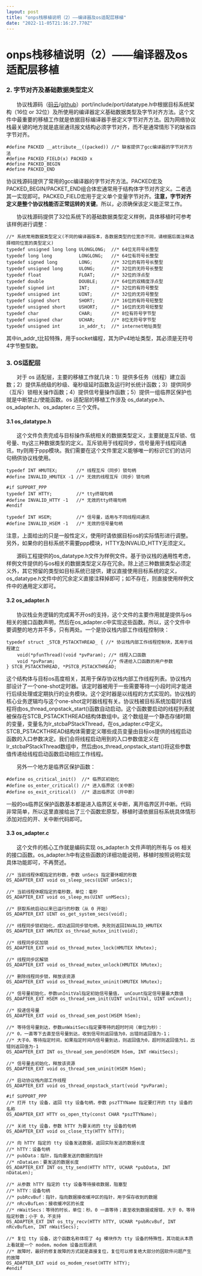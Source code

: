 ```yaml
---
layout: post
title: "onps栈移植说明（2）——编译器及os适配层移植"
date: "2022-11-05T21:16:27.770Z"
---
```

onps栈移植说明（2）——编译器及os适配层移植
=========================

### 2\. 字节对齐及基础数据类型定义

       协议栈源码（[码云](https://gitee.com/Neo-T/open-npstack)/[github](https://github.com/Neo-T/OpenNPStack)）port/include/port/datatype.h中根据目标系统架构（16位 or 32位）及所使用的编译器定义基础数据类型及字节对齐方法。这个文件中最重要的移植工作就是依据目标编译器手册定义字节对齐方法。因为网络协议栈最关键的地方就是底层通讯报文结构必须字节对齐，而不是通常情形下的缺省四字节对齐。

    #define	PACKED __attribute__((packed)) //* 缺省提供了gcc编译器的字节对齐方法
    #define PACKED_FIELD(x) PACKED x
    #define PACKED_BEGIN 
    #define PACKED_END

协议栈源码提供了常用的gcc编译器的字节对齐方法。PACKED宏及PACKED\_BEGIN/PACKET\_END组合体宏通常用于结构体字节对齐定义。二者选其一实现即可。PACKED\_FIELD宏用于定义单个变量字节对齐。**注意，字节对齐定义是整个协议栈能否正常运转的关键**。所以，必须确保该定义能正常工作。

       协议栈源码提供了32位系统下的基础数据类型定义样例，具体移植时可参考该样例进行调整：

    //* 系统常用数据类型定义(不同的编译器版本，各数据类型的位宽亦不同，请根据后面注释选择相同位宽的类型定义)
    typedef unsigned long long ULONGLONG;  //* 64位无符号长整型
    typedef long long          LONGLONG;   //* 64位有符号长整型
    typedef signed long        LONG;       //* 32位的有符号长整型
    typedef unsigned long      ULONG;      //* 32位的无符号长整型
    typedef float              FLOAT;      //* 32位的浮点型
    typedef double             DOUBLE;     //* 64位的双精度浮点型
    typedef signed int         INT;        //* 32位的有符号整型
    typedef unsigned int       UINT;       //* 32位的无符号整型
    typedef signed short       SHORT;      //* 16位的有符号短整型
    typedef unsigned short     USHORT;     //* 16位的无符号短整型
    typedef char               CHAR;       //* 8位有符号字节型
    typedef	unsigned char      UCHAR;      //* 8位无符号字节型
    typedef	unsigned int       in_addr_t;  //* internet地址类型

其中in\_addr\_t比较特殊，用于socket编程，其为IPv4地址类型，其必须是无符号4字节整型数。

### 3\. OS适配层

       对于 os 适配层，主要的移植工作就几块：1）提供多任务（线程）建立函数；2）提供系统级的秒级、毫秒级延时函数及运行时长统计函数；3）提供同步（互斥）锁相关操作函数；4）提供信号量操作函数；5）提供一组临界区保护也就是中断禁止/使能函数。os 适配层的移植工作涉及 os\_datatype.h、os\_adapter.h、os\_adapter.c 三个文件。

#### 3.1 os\_datatype.h

       这个文件负责完成与目标操作系统相关的数据类型定义，主要就是互斥锁、信号量、tty这三种数据类型的定义。互斥锁用于线程同步，信号量用于线程间通讯，tty则用于ppp模块。我们需要在这个文件里定义能够唯一的标识它们的访问句柄供协议栈使用。

    typedef INT HMUTEX;       //* 线程互斥（同步）锁句柄
    #define INVALID_HMUTEX -1 //* 无效的线程互斥（同步）锁句柄
    
    #if SUPPORT_PPP
    typedef INT HTTY;         //* tty终端句柄
    #define INVALID_HTTY -1   //* 无效的tty终端句柄
    #endif
    
    typedef INT HSEM;         //* 信号量，适用与不同线程间通讯
    #define INVALID_HSEM -1   //* 无效的信号量句柄

注意，上面给出的只是一般性定义，使用时请依据目标os的实际情形进行调整。另外，如果你的目标系统不需要ppp模块，HTTY及INVALID\_HTTY无须定义。

       源码工程提供的os\_datatype.h文件为样例文件。基于协议栈的通用性考虑，样例文件提供的与os相关的数据类型定义存在冗余。除上述三种数据类型必须定义外，其它预留的类型如目标系统已提供，建议直接使用目标系统的定义，os\_datatype.h文件中的冗余定义直接注释掉即可；如不存在，则直接使用样例文件中的通用定义即可。

#### 3.2 os\_adapter.h

       协议栈业务逻辑的完成离不开os的支持，这个文件的主要作用就是提供与os相关的接口函数声明，然后在os\_adapter.c中实现这些函数。所以，这个文件中要调整的地方并不多，只有两处。一个是协议栈内部工作线程控制块：

    typedef struct _STCB_PSTACKTHREAD_ { //* 协议栈内部工作线程控制块，其用于线程建立
    	void(*pfunThread)(void *pvParam); //* 线程入口函数
    	void *pvParam;                    //* 传递给入口函数的用户参数
    } STCB_PSTACKTHREAD, *PSTCB_PSTACKTHREAD;

这个结构体与目标os高度相关，其用于保存协议栈内部工作线程列表。协议栈内部设计了一个one-shot定时器。该定时器被用于一些需要等待一小段时间才能进行后续处理或定期执行的业务模块。这个定时器是以线程的方式实现的。协议栈的核心业务逻辑均与这个one-shot定时器线程有关。协议栈被目标系统加载时该线程将由os\_thread\_onpstack\_start()函数自动启动。这个函数要启动的线程列表就被保存在STCB\_PSTACKTHREAD结构体数组中。这个数组是一个静态存储时期的变量，变量名为lr\_stcbaPStackThread，在os\_adapter.c中定义。STCB\_PSTACKTHREAD结构体需要定义哪些成员变量由目标os提供的线程启动函数的入口参数决定。我们会将线程启动用到的入口参数值定义在lr\_stcbaPStackThread数组中，然后由os\_thread\_onpstack\_start()将这些参数值传递给线程启动函数启动相应工作线程。

       另外一个地方是临界区保护函数：

    #define os_critical_init()  //* 临界区初始化
    #define os_enter_critical() //* 进入临界区（关中断）
    #define os_exit_critical()  //* 退出临界区（开中断）

一般的os临界区保护函数基本都是进入临界区关中断，离开临界区开中断。代码非常简单，所以这里直接给出了三个函数宏原型，移植时请依据目标系统具体情形添加对应的开、关中断代码即可。

#### 3.3 os\_adapter.c

       这个文件的核心工作就是编码实现 os\_adapter.h 文件声明的所有与 os 相关的接口函数。os\_adapter.h中有这些函数的详细功能说明，移植时按照说明实现具体功能即可，不再赘述。

    //* 当前线程休眠指定的秒数，参数 unSecs 指定要休眠的秒数
    OS_ADAPTER_EXT void os_sleep_secs(UINT unSecs);
    
    //* 当前线程休眠指定的毫秒数，单位：毫秒
    OS_ADAPTER_EXT void os_sleep_ms(UINT unMSecs); 
    
    //* 获取系统启动以来已运行的秒数（从 0 开始）
    OS_ADAPTER_EXT UINT os_get_system_secs(void);
    
    //* 线程同步锁初始化，成功返回同步锁句柄，失败则返回INVALID_HMUTEX
    OS_ADAPTER_EXT HMUTEX os_thread_mutex_init(void);
    
    //* 线程同步区加锁
    OS_ADAPTER_EXT void os_thread_mutex_lock(HMUTEX hMutex);
    
    //* 线程同步区解锁
    OS_ADAPTER_EXT void os_thread_mutex_unlock(HMUTEX hMutex);
    
    //* 删除线程同步锁，释放该资源
    OS_ADAPTER_EXT void os_thread_mutex_uninit(HMUTEX hMutex);
    
    //* 信号量初始化，参数unInitVal指定初始信号量值， unCount指定信号量最大数值
    OS_ADAPTER_EXT HSEM os_thread_sem_init(UINT unInitVal, UINT unCount);
    
    //* 投递信号量
    OS_ADAPTER_EXT void os_thread_sem_post(HSEM hSem);
    
    //* 等待信号量到达，参数unWaitSecs指定要等待的超时时间（单位为秒）：
    //* 0，一直等下去直至信号量到达，收到信号则返回值为0，出错则返回值为-1；
    //* 大于0，等待指定时间，如果指定时间内信号量到达，则返回值为0，超时则返回值为1，出错则返回值为-1
    OS_ADAPTER_EXT INT os_thread_sem_pend(HSEM hSem, INT nWaitSecs);
    
    //* 信号量去初始化，释放该资源
    OS_ADAPTER_EXT void os_thread_sem_uninit(HSEM hSem);
    
    //* 启动协议栈内部工作线程
    OS_ADAPTER_EXT void os_thread_onpstack_start(void *pvParam);
    
    #if SUPPORT_PPP
    //* 打开 tty 设备，返回 tty 设备句柄，参数 pszTTYName 指定要打开的 tty 设备的名称
    OS_ADAPTER_EXT HTTY os_open_tty(const CHAR *pszTTYName);
    
    //* 关闭 tty 设备，参数 hTTY 为要关闭的 tty 设备的句柄
    OS_ADAPTER_EXT void os_close_tty(HTTY hTTY);
    
    //* 向 hTTY 指定的 tty 设备发送数据，返回实际发送的数据长度
    //* hTTY：设备句柄
    //* pubData：指针，指向要发送的数据的指针
    //* nDataLen：要发送的数据长度
    OS_ADAPTER_EXT INT os_tty_send(HTTY hTTY, UCHAR *pubData, INT nDataLen);
    
    //* 从参数 hTTY 指定的 tty 设备等待接收数据，阻塞型
    //* hTTY：设备句柄
    //* pubRcvBuf：指针，指向数据接收缓冲区的指针，用于保存收到的数据
    //* nRcvBufLen：接收缓冲区的长度
    //* nWaitSecs：等待的时长，单位：秒。0 一直等待；直至收到数据或报错，大于 0，等待指定秒数；小于 0，不支持
    OS_ADAPTER_EXT INT os_tty_recv(HTTY hTTY, UCHAR *pubRcvBuf, INT nRcvBufLen, INT nWaitSecs); 
    
    //* 复位 tty 设备，这个函数名称体现了 4g 模块作为 tty 设备的特殊性，其功能从本质上看就是一个 modem，modem 设备出现通讯
    //* 故障时，最好的修复故障的方式就是直接复位，复位可以修复绝大部分的因软件问题产生的故障
    OS_ADAPTER_EXT void os_modem_reset(HTTY hTTY);
    #endif